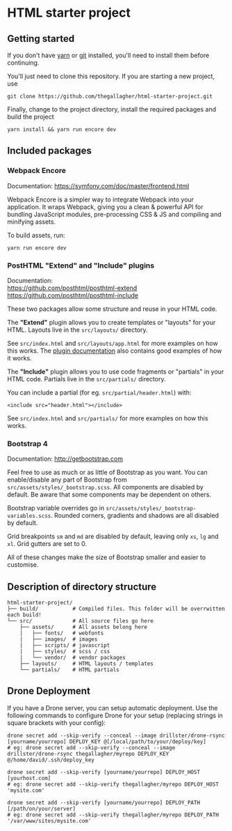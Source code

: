 # HTML starter project

## Getting started

If you don't have [yarn](https://yarnpkg.com/en/docs/install) or [git](https://git-scm.com/downloads)
installed, you'll need to install them before continuing.

You'll just need to clone this repository. If you are starting a new project, use

    git clone https://github.com/thegallagher/html-starter-project.git
    
Finally, change to the project directory, install the required packages and build the project

    yarn install && yarn run encore dev

## Included packages

### Webpack Encore

Documentation: https://symfony.com/doc/master/frontend.html

Webpack Encore is a simpler way to integrate Webpack into your application.
It wraps Webpack, giving you a clean & powerful API for bundling JavaScript modules,
pre-processing CSS & JS and compiling and minifying assets.

To build assets, run:

    yarn run encore dev


### PostHTML "Extend" and "Include" plugins

Documentation:  
https://github.com/posthtml/posthtml-extend  
https://github.com/posthtml/posthtml-include

These two packages allow some structure and reuse in your HTML code.

The **"Extend"** plugin allows you to create templates or "layouts" for your HTML.
Layouts live in the `src/layouts/` directory.

See `src/index.html` and `src/layouts/app.html` for more examples on how this works.
The [plugin documentation](https://github.com/posthtml/posthtml-extend) also contains good examples
of how it works.

The **"Include"** plugin allows you to use code fragments or "partials" in your HTML code.
Partials live in the `src/partials/` directory.

You can include a partial (for eg. `src/partial/header.html`) with:

    <include src="header.html"></include>

See `src/index.html` and `src/partials/` for more examples on how this works.

### Bootstrap 4
Documentation: http://getbootstrap.com

Feel free to use as much or as little of Bootstrap as you want.
You can enable/disable any part of Bootstrap from `src/assets/styles/_bootstrap.scss`.
All components are disabled by default. Be aware that some components may be dependent on others.

Bootstrap variable overrides go in `src/assets/styles/_bootstrap-variables.scss`.
Rounded corners, gradients and shadows are all disabled by default.

Grid breakpoints `sm` and `md` are disabled by default, leaving only `xs`, `lg` and `xl`.
Grid gutters are set to 0.

All of these changes make the size of Bootstrap smaller and easier to customise.

## Description of directory structure

    html-starter-project/
    ├── build/           # Compiled files. This folder will be overrwitten each build!
    └── src/             # All source files go here
        ├── assets/      # All assets belong here
        |   ├── fonts/   # webfonts
        |   ├── images/  # images
        |   ├── scripts/ # javascript
        |   ├── styles/  # scss / css
        |   └── vendor/  # vendor packages
        ├── layouts/     # HTML layouts / templates
        └── partials/    # HTML partials

## Drone Deployment
If you have a Drone server, you can setup automatic deployment. Use the following commands to
configure Drone for your setup (replacing strings in square brackets with your config):

    drone secret add --skip-verify --conceal --image drillster/drone-rsync [yourname/yourrepo] DEPLOY_KEY @[/local/path/to/your/deploy/key]
    # eg: drone secret add --skip-verify --conceal --image drillster/drone-rsync thegallagher/myrepo DEPLOY_KEY @/home/david/.ssh/deploy_key
    
    drone secret add --skip-verify [yourname/yourrepo] DEPLOY_HOST [yourhost.com]
    # eg: drone secret add --skip-verify thegallagher/myrepo DEPLOY_HOST 'mysite.com'
    
    drone secret add --skip-verify [yourname/yourrepo] DEPLOY_PATH [/path/on/your/server]
    # eg: drone secret add --skip-verify thegallagher/myrepo DEPLOY_PATH '/var/www/sites/mysite.com'
   
   